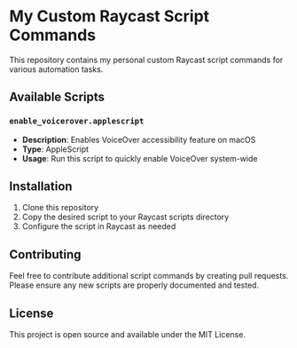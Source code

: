 # My Custom Raycast Script Commands

This repository contains my personal custom Raycast script commands for various automation tasks.

## Available Scripts

### `enable_voicerover.applescript`

- **Description**: Enables VoiceOver accessibility feature on macOS
- **Type**: AppleScript
- **Usage**: Run this script to quickly enable VoiceOver system-wide

## Installation

1. Clone this repository
2. Copy the desired script to your Raycast scripts directory
3. Configure the script in Raycast as needed

## Contributing

Feel free to contribute additional script commands by creating pull requests. Please ensure any new scripts are properly documented and tested.

## License

This project is open source and available under the MIT License.

